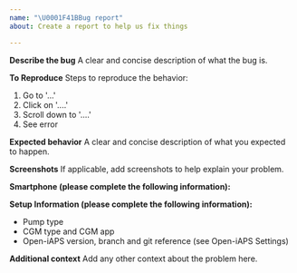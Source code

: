```yaml
---
name: "\U0001F41BBug report"
about: Create a report to help us fix things

---
```


**Describe the bug**
A clear and concise description of what the bug is.

**To Reproduce**
Steps to reproduce the behavior:
1. Go to '...'
2. Click on '....'
3. Scroll down to '....'
4. See error

**Expected behavior**
A clear and concise description of what you expected to happen.

**Screenshots**
If applicable, add screenshots to help explain your problem.

**Smartphone (please complete the following information):**

**Setup Information (please complete the following information):**
* Pump type
* CGM type and CGM app
* Open-iAPS version, branch and git reference (see Open-iAPS Settings)

**Additional context**
Add any other context about the problem here.
